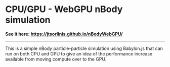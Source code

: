 # CPU/GPU - WebGPU nBody simulation

**See it here: https://jtsorlinis.github.io/nBodyWebGPU/**

---

This is a simple nBody particle-particle simulation using Babylon.js that can run on both CPU and GPU to give an idea of the performance increase available from moving compute over to the GPU.

